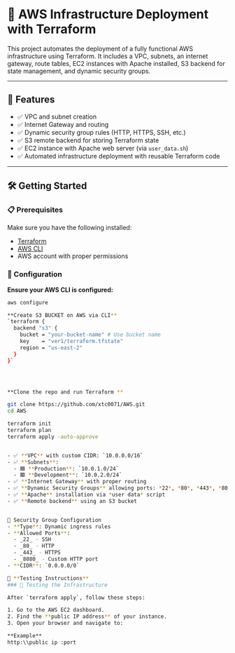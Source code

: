 # 🚀 AWS Infrastructure Deployment with Terraform

This project automates the deployment of a fully functional AWS infrastructure using Terraform. It includes a VPC, subnets, an internet gateway, route tables, EC2 instances with Apache installed, S3 backend for state management, and dynamic security groups.

---

## 📌 Features

- ✅ VPC and subnet creation
- ✅ Internet Gateway and routing
- ✅ Dynamic security group rules (HTTP, HTTPS, SSH, etc.)
- ✅ S3 remote backend for storing Terraform state
- ✅ EC2 instance with Apache web server (via `user_data.sh`)
- ✅ Automated infrastructure deployment with reusable Terraform code

---

## 🛠️ Getting Started

### 📋 Prerequisites

Make sure you have the following installed:

- [Terraform](https://www.terraform.io/downloads)
- [AWS CLI](https://aws.amazon.com/cli/)
- AWS account with proper permissions

### 🔧 Configuration

**Ensure your AWS CLI is configured:**

```bash
aws configure

**Create S3 BUCKET on AWS via CLI**
`terraform {
  backend "s3" {
    bucket = "your-bucket-name" # Use bucket name
    key    = "ver1/terraform.tfstate"
    region = "us-east-2"
  }
}`




**Clone the repo and run Terraform **                              

git clone https://github.com/xtc0071/AWS.git
cd AWS

terraform init
terraform plan
terraform apply -auto-approve


- ✅ **VPC** with custom CIDR: `10.0.0.0/16`
- ✅ **Subnets**:  
  - 🟦 **Production**: `10.0.1.0/24`  
  - 🟥 **Development**: `10.0.2.0/24`
- ✅ **Internet Gateway** with proper routing
- ✅ **Dynamic Security Groups** allowing ports: *22*, *80*, *443*, *8080*
- ✅ **Apache** installation via *user data* script
- ✅ **Remote backend** using an S3 bucket


🔐 Security Group Configuration
- **Type**: Dynamic ingress rules
- **Allowed Ports**: 
  - _22_ - SSH
  - _80_ - HTTP
  - _443_ - HTTPS
  - _8080_ - Custom HTTP port
- **CIDR**: `0.0.0.0/0`

🧪 **Testing Instructions**
### 🧪 Testing the Infrastructure

After `terraform apply`, follow these steps:

1. Go to the AWS EC2 dashboard.
2. Find the **public IP address** of your instance.
3. Open your browser and navigate to:

**Example**
http:\\public ip :port



